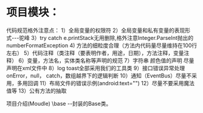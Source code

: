 # 项目模块：

代码规范格外注意点：
1）全局变量的权限符
2）全局变量和私有变量的表现形式---驼峰
3）try catch  e.printStack无用删除,格外注意Integer.ParseInt抛出的numberFormatException
4) 方法的细粒度合理（方法内代码量尽量维持在100行左右）
5）代码注释（类注释（要表明作者，用途，日期），方法注释，变量注释）
6）变量，方法名，实体类名称等声明的规范
7）字符串 颜色值的声明 尽量声明在xml文件中
8）log toast全部采用我们的工具类
9）接口错误异常处理 onError，null， catch，数组越界下的逻辑判断
10）通知（EventBus）尽量不采用，多用回调
11）布局文件的错误示例(android:text="")
12）尽量不要采用魔法值等
13）公有方法的抽取


项目介绍(Moudle)
\base      --封装的Base类。







